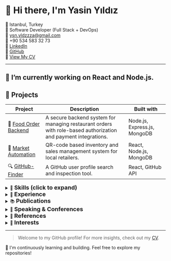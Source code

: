 # 👋 Hi there, I'm **Yasin Yıldız**

📍 Istanbul, Turkey  
💼 Software Developer (Full Stack + DevOps)  
📧 ysn.yldzzza@gmail.com  
📱 +90 534 583 32 73  
🔗 [LinkedIn](https://linkedin.com/in/yasin)  
🔗 [GitHub](https://github.com/yasinylz)  
📄 [View My CV](https://github.com/yasinylz/yasinylz/blob/main/CV.md)

---

## 🔭 I’m currently working on React and Node.js.

## 📁 Projects
| Project | Description | Built with |
|--------|-------------|------------|
| 🍔 [Food Order Backend](https://github.com/yasinylz/Node.js-Food-Order-Backend) | A secure backend system for managing restaurant orders with role-based authorization and payment integrations. | Node.js, Express.js, MongoDB |
| 🏪 [Market Automation](https://github.com/yasinylz/Market-Automation) | QR-code based inventory and sales management system for local retailers. | React, Node.js, MongoDB |
| 🔍 [GitHub-Finder](https://github.com/yasinylz/GitHub-Finder) | A GitHub user profile search and inspection tool. | React, GitHub API |

<details>
<summary>🧠 <strong style="font-size: 18px;">Skills (click to expand)</strong></summary><br>

<p align="center">
  <img src="https://cdn.jsdelivr.net/gh/devicons/devicon/icons/javascript/javascript-original.svg" height="40" alt="JavaScript"/>
  <img src="https://cdn.jsdelivr.net/gh/devicons/devicon/icons/typescript/typescript-original.svg" height="40" alt="TypeScript"/>
  <img src="https://cdn.jsdelivr.net/gh/devicons/devicon/icons/react/react-original.svg" height="40" alt="React"/>
  <img src="https://cdn.jsdelivr.net/gh/devicons/devicon/icons/nodejs/nodejs-original.svg" height="40" alt="Node.js"/>
  <img src="https://cdn.jsdelivr.net/gh/devicons/devicon/icons/mongodb/mongodb-original.svg" height="40" alt="MongoDB"/>
  <img src="https://cdn.jsdelivr.net/gh/devicons/devicon/icons/docker/docker-original.svg" height="40" alt="Docker"/>
  <img src="https://cdn.jsdelivr.net/gh/devicons/devicon/icons/html5/html5-original.svg" height="40" alt="HTML"/>
  <img src="https://cdn.jsdelivr.net/gh/devicons/devicon/icons/css3/css3-original.svg" height="40" alt="CSS"/>
</p>

**Languages:** C#, JavaScript, TypeScript  
**Databases:** MongoDB, SQL  
**Markup & Styling:** HTML, CSS, TailwindCSS, Bootstrap  
**Frameworks:** React, Node.js, Express.js, ASP.NET  
**API Development:** REST APIs, Secure Authentication  
**DevOps:** CI/CD, Docker, Kubernetes, AWS, Deployment  
**Other Tools:** Git, GitHub, MS Office, Remote Tools (AnyDesk, etc.)

</details>

<details>
<summary>💼 <strong style="font-size: 18px;">Experience</strong></summary><br>

**Software Developer – NFS SOFT** (2024 – 2025)  
Worked on secure API development, role-based authentication, and backend/frontend integration.

**IT Specialist – Business Channel Türk TV** (2023 – 2024)  
Contributed to infrastructure optimization, secure system setup, and internal tool development.

</details>

<details>
<summary>📚 <strong style="font-size: 18px;">Publications</strong></summary><br>

- Node.js’e Giriş – Başlangıç Rehberi (2024)  
- Dosya Sistemleri ve Kümeleme (2023)  
- Yazılım Geliştirmeye Başlangıç Rehberi (2024)

</details>

<details>
<summary>🎤 <strong style="font-size: 18px;">Speaking & Conferences</strong></summary><br>

**Metaverse Konferansı – Ardahan University (2024)**  
Speaker and trainer on Metaverse & AI technologies. [ARÜ News](https://www.ardahan.edu.tr/duyuru-haber.aspx?type=1&id=2323)

</details>

<details>
<summary>📇 <strong style="font-size: 18px;">References</strong></summary><br>

- Yakup Kürşat Aras, Lecturer, Head of Computer Technologies Department  
  ✉️ yakupkursataras@ardahan.edu.tr | 📞 +90 530 886 24 01
- Emre Çoban, Lecturer  
  ✉️ emrecoban@ardahan.edu.tr | 📞 +90 542 224 78 34

</details>

<details>
<summary>🎸 <strong style="font-size: 18px;">Interests</strong></summary><br>

- Playing musical instruments as a creative and emotional outlet

</details>

---

> Welcome to my GitHub profile! For more insights, check out my [CV](https://github.com/yasinylz/yasinylz/blob/main/CV.md).

🧠 I'm continuously learning and building. Feel free to explore my repositories!
